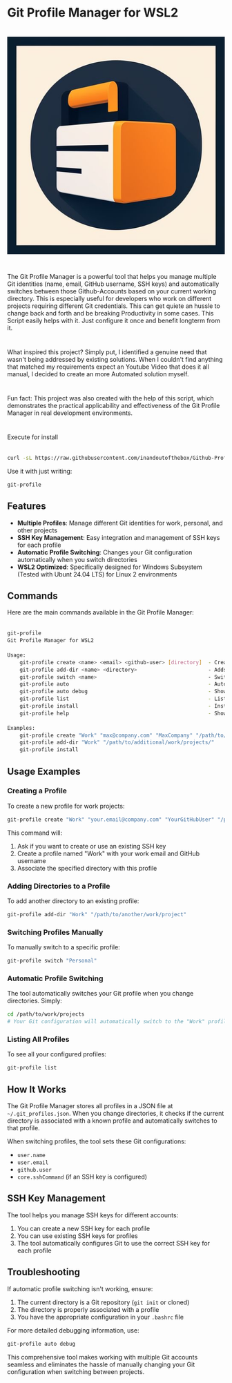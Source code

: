 # Git Profile Manager for WSL2

#

<div align=center>
<img src="https://raw.githubusercontent.com/inandoutofthebox/Github-Profiles-Script/refs/heads/main/Logo.jpg">
</div>

#

The Git Profile Manager is a powerful tool that helps you manage multiple Git identities (name, email, GitHub username, SSH keys) and automatically switches between those Github-Accounts based on your current working directory. This is especially useful for developers who work on different projects requiring different Git credentials. This can get quiete an hussle to change back and forth and be breaking Productivity in some cases. This Script easily helps with it. Just configure it once and benefit longterm from it. 

#

What inspired this project? Simply put, I identified a genuine need that wasn't being addressed by existing solutions. When I couldn't find anything that matched my requirements expect an Youtube Video that does it all manual, I decided to create an more Automated solution myself.

#

Fun fact: This project was also created with the help of this script, which demonstrates the practical applicability and effectiveness of the Git Profile Manager in real development environments.

#

Execute for install 

```bash

curl -sL https://raw.githubusercontent.com/inandoutofthebox/Github-Profiles-Script/main/git-profile -o git-profile && chmod +x git-profile && ./git-profile install

```

Use it with just writing: 
```bash
git-profile
```

## Features

- **Multiple Profiles**: Manage different Git identities for work, personal, and other projects
- **SSH Key Management**: Easy integration and management of SSH keys for each profile
- **Automatic Profile Switching**: Changes your Git configuration automatically when you switch directories
- **WSL2 Optimized**: Specifically designed for Windows Subsystem (Tested with Ubunt 24.04 LTS) for Linux 2 environments

## Commands

Here are the main commands available in the Git Profile Manager:

```bash

git-profile
Git Profile Manager for WSL2

Usage:
    git-profile create <name> <email> <github-user> [directory]  - Creates a new profile
    git-profile add-dir <name> <directory>                       - Adds a directory to a profile
    git-profile switch <name>                                    - Switches to a profile
    git-profile auto                                             - Automatically switches based on the current directory
    git-profile auto debug                                       - Shows debug information during profile switching
    git-profile list                                             - Lists all profiles
    git-profile install                                          - Installs the script to /usr/local/bin and sets up .bashrc
    git-profile help                                             - Shows this help

Examples:
    git-profile create "Work" "max@company.com" "MaxCompany" "/path/to/projects/work/"
    git-profile add-dir "Work" "/path/to/additional/work/projects/"
    git-profile install

```

## Usage Examples

### Creating a Profile

To create a new profile for work projects:

```bash
git-profile create "Work" "your.email@company.com" "YourGitHubUser" "/path/to/work/projects"
```

This command will:
1. Ask if you want to create or use an existing SSH key
2. Create a profile named "Work" with your work email and GitHub username
3. Associate the specified directory with this profile

### Adding Directories to a Profile

To add another directory to an existing profile:

```bash
git-profile add-dir "Work" "/path/to/another/work/project"
```

### Switching Profiles Manually

To manually switch to a specific profile:

```bash
git-profile switch "Personal"
```

### Automatic Profile Switching

The tool automatically switches your Git profile when you change directories. Simply:

```bash
cd /path/to/work/projects
# Your Git configuration will automatically switch to the "Work" profile
```

### Listing All Profiles

To see all your configured profiles:

```bash
git-profile list
```

## How It Works

The Git Profile Manager stores all profiles in a JSON file at `~/.git_profiles.json`. When you change directories, it checks if the current directory is associated with a known profile and automatically switches to that profile.

When switching profiles, the tool sets these Git configurations:
- `user.name`
- `user.email`
- `github.user` 
- `core.sshCommand` (if an SSH key is configured)

## SSH Key Management

The tool helps you manage SSH keys for different accounts:

1. You can create a new SSH key for each profile
2. You can use existing SSH keys for profiles
3. The tool automatically configures Git to use the correct SSH key for each profile

## Troubleshooting

If automatic profile switching isn't working, ensure:
1. The current directory is a Git repository (`git init` or cloned)
2. The directory is properly associated with a profile
3. You have the appropriate configuration in your `.bashrc` file

For more detailed debugging information, use:
```bash
git-profile auto debug
```

This comprehensive tool makes working with multiple Git accounts seamless and eliminates the hassle of manually changing your Git configuration when switching between projects.
